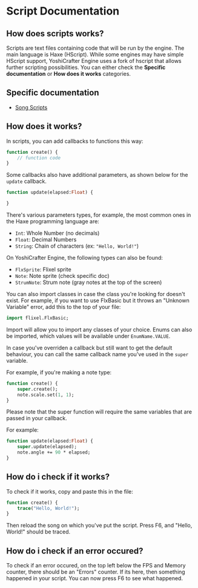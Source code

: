 # Script Documentation
## __How does scripts works?__

Scripts are text files containing code that will be run by the engine. The main language is Haxe (HScript).
While some engines may have simple HScript support, YoshiCrafter Engine uses a fork of hscript that allows further scripting possibilities.
You can either check the **Specific documentation** or **How does it works** categories.

## Specific documentation
- [Song Scripts](SongScripts.md)

## How does it works?
In scripts, you can add callbacks to functions this way:
```haxe
function create() {
    // function code
}
```

Some callbacks also have additional parameters, as shown below for the `update` callback.
```haxe
function update(elapsed:Float) {

}
```
There's various parameters types, for example, the most common ones in the Haxe programming language are:
- `Int`: Whole Number (no decimals)
- `Float`: Decimal Numbers
- `String`: Chain of characters (ex: `"Hello, World!"`)

On YoshiCrafter Engine, the following types can also be found:
- `FlxSprite`: Flixel sprite
- `Note`: Note sprite (check specific doc)
- `StrumNote`: Strum note (gray notes at the top of the screen)

You can also import classes in case the class you're looking for doesn't exist.
For example, if you want to use FlxBasic but it throws an "Unknown Variable" error, add this to the top of your file:

```haxe
import flixel.FlxBasic;
```

Import will allow you to import any classes of your choice. Enums can also be imported, which values will be available under `EnumName.VALUE`.

In case you've overriden a callback but still want to get the default behaviour, you can call the same callback name you've used in the `super` variable.

For example, if you're making a note type:
```haxe
function create() {
    super.create();
    note.scale.set(1, 1);    
}
```

Please note that the super function will require the same variables that are passed in your callback.

For example:

```haxe
function update(elapsed:Float) {
    super.update(elapsed);
    note.angle += 90 * elapsed;
}
```

## How do i check if it works?

To check if it works, copy and paste this in the file:

```haxe
function create() {
    trace("Hello, World!");
}
```

Then reload the song on which you've put the script. Press F6, and "Hello, World!" should be traced.

## How do i check if an error occured?

To check if an error occured, on the top left below the FPS and Memory counter, there should be an "Errors" counter. If its here, then something happened in your script.
You can now press F6 to see what happened.